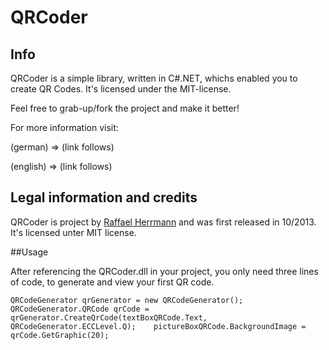 # QRCoder

## Info 

QRCoder is a simple library, written in C#.NET, whichs enabled you to create QR Codes. It's licensed under the MIT-license.

Feel free to grab-up/fork the project and make it better!

For more information visit:

(german) => (link follows)

(english) => (link follows)
 

## Legal information and credits

QRCoder is project by [Raffael Herrmann](http://raffaelherrmann.de) and was first released 
in 10/2013. It's licensed unter MIT license.


##Usage

After referencing the QRCoder.dll in your project, you only need three lines of code, to generate and view your first QR code.

`QRCodeGenerator qrGenerator = new QRCodeGenerator();
QRCodeGenerator.QRCode qrCode = qrGenerator.CreateQrCode(textBoxQRCode.Text, QRCodeGenerator.ECCLevel.Q);   
pictureBoxQRCode.BackgroundImage = qrCode.GetGraphic(20);`